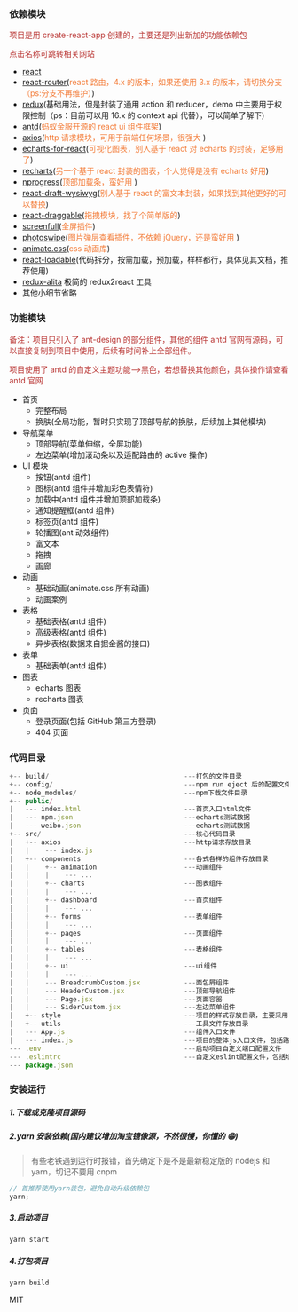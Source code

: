 ### 依赖模块

<span style="color: rgb(184,49,47);">项目是用 create-react-app 创建的，主要还是列出新加的功能依赖包</span>

<span style="color: rgb(184,49,47);">点击名称可跳转相关网站 </span>

-   [react](https://facebook.github.io/react/)
-   [react-router](https://react-guide.github.io/react-router-cn/)(<span style="color: rgb(243,121,52);">react 路由，4.x 的版本，如果还使用 3.x 的版本，请切换分支（ps:分支不再维护）</span>)
-   [redux](https://redux.js.org/)(基础用法，但是封装了通用 action 和 reducer，demo 中主要用于权限控制（ps：目前可以用 16.x 的 context api 代替），可以简单了解下)
-   [antd](https://ant.design/index-cn)(<span style="color: rgb(243,121,52);">蚂蚁金服开源的 react ui 组件框架</span>)
-   [axios](https://github.com/mzabriskie/axios)(<span style="color: rgb(243,121,52);">http 请求模块，可用于前端任何场景，很强大 </span>)
-   [echarts-for-react](https://github.com/hustcc/echarts-for-react)(<span style="color: rgb(243,121,52);">可视化图表，别人基于 react 对 echarts 的封装，足够用了</span>)
-   [recharts](http://recharts.org/#/zh-CN/)(<span style="color: rgb(243,121,52);">另一个基于 react 封装的图表，个人觉得是没有 echarts 好用</span>)
-   [nprogress](https://github.com/rstacruz/nprogress)(<span style="color: rgb(243,121,52);">顶部加载条，蛮好用 </span>)
-   [react-draft-wysiwyg](https://github.com/jpuri/react-draft-wysiwyg)(<span style="color: rgb(243,121,52);">别人基于 react 的富文本封装，如果找到其他更好的可以替换</span>)
-   [react-draggable](https://github.com/mzabriskie/react-draggable)(<span style="color: rgb(243,121,52);">拖拽模块，找了个简单版的</span>)
-   [screenfull](https://github.com/sindresorhus/screenfull.js/)(<span style="color: rgb(243,121,52);">全屏插件</span>)
-   [photoswipe](https://github.com/dimsemenov/photoswipe)(<span style="color: rgb(243,121,52);">图片弹层查看插件，不依赖 jQuery，还是蛮好用 </span>)
-   [animate.css](http://daneden.me/animate)(<span style="color: rgb(243,121,52);">css 动画库</span>)
-   [react-loadable](https://github.com/jamiebuilds/react-loadable)(代码拆分，按需加载，预加载，样样都行，具体见其文档，推荐使用)
-   [redux-alita](https://github.com/yezihaohao/redux-alita) 极简的 redux2react 工具
-   其他小细节省略

### 功能模块

<span style="color: rgb(184,49,47);">备注：项目只引入了 ant-design 的部分组件，其他的组件 antd 官网有源码，可以直接复制到项目中使用，后续有时间补上全部组件。</span>

<span style="color: rgb(184,49,47);">项目使用了 antd 的自定义主题功能-->黑色，若想替换其他颜色，具体操作请查看 antd 官网</span>

<!--more-->

-   首页
    -   完整布局
    -   换肤(全局功能，暂时只实现了顶部导航的换肤，后续加上其他模块)
-   导航菜单
    -   顶部导航(菜单伸缩，全屏功能)
    -   左边菜单(增加滚动条以及适配路由的 active 操作)
-   UI 模块
    -   按钮(antd 组件)
    -   图标(antd 组件并增加彩色表情符)
    -   加载中(antd 组件并增加顶部加载条)
    -   通知提醒框(antd 组件)
    -   标签页(antd 组件)
    -   轮播图(ant 动效组件)
    -   富文本
    -   拖拽
    -   画廊
-   动画
    -   基础动画(animate.css 所有动画)
    -   动画案例
-   表格
    -   基础表格(antd 组件)
    -   高级表格(antd 组件)
    -   异步表格(数据来自掘金酱的接口)
-   表单
    -   基础表单(antd 组件)
-   图表
    -   echarts 图表
    -   recharts 图表
-   页面
    -   登录页面(包括 GitHub 第三方登录)
    -   404 页面

### 代码目录

```js
+-- build/                                  ---打包的文件目录
+-- config/                                 ---npm run eject 后的配置文件目录
+-- node_modules/                           ---npm下载文件目录
+-- public/
|   --- index.html							---首页入口html文件
|   --- npm.json							---echarts测试数据
|   --- weibo.json							---echarts测试数据
+-- src/                                    ---核心代码目录
|   +-- axios                               ---http请求存放目录
|   |    --- index.js
|   +-- components                          ---各式各样的组件存放目录
|   |    +-- animation                      ---动画组件
|   |    |    --- ...
|   |    +-- charts                         ---图表组件
|   |    |    --- ...
|   |    +-- dashboard                      ---首页组件
|   |    |    --- ...
|   |    +-- forms                          ---表单组件
|   |    |    --- ...
|   |    +-- pages                          ---页面组件
|   |    |    --- ...
|   |    +-- tables                         ---表格组件
|   |    |    --- ...
|   |    +-- ui                             ---ui组件
|   |    |    --- ...
|   |    --- BreadcrumbCustom.jsx           ---面包屑组件
|   |    --- HeaderCustom.jsx               ---顶部导航组件
|   |    --- Page.jsx                       ---页面容器
|   |    --- SiderCustom.jsx                ---左边菜单组件
|   +-- style                               ---项目的样式存放目录，主要采用less编写
|   +-- utils                               ---工具文件存放目录
|   --- App.js                              ---组件入口文件
|   --- index.js                            ---项目的整体js入口文件，包括路由配置等
--- .env                                    ---启动项目自定义端口配置文件
--- .eslintrc                               ---自定义eslint配置文件，包括增加的react jsx语法限制
--- package.json
```

### 安装运行

##### 1.下载或克隆项目源码

##### 2.yarn 安装依赖(国内建议增加淘宝镜像源，不然很慢，你懂的 😁)

> 有些老铁遇到运行时报错，首先确定下是不是最新稳定版的 nodejs 和 yarn，切记不要用 cnpm

```js
// 首推荐使用yarn装包，避免自动升级依赖包
yarn;
```

##### 3.启动项目

```js
yarn start
```

##### 4.打包项目

```js
yarn build
```

MIT
